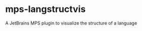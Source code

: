 mps-langstructvis
=================

A JetBrains MPS plugin to visualize the structure of a language
